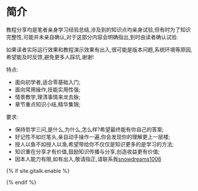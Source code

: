 # 简介 

教程分享均是笔者亲身学习经验总结,涉及到的知识点均亲身试验,但有时为了知识完整性,可能并未亲自确认,对于这部分内容会明确指出,到时由读者确认试验.

如果读者实际运行效果和教程演示效果有出入,很可能是版本问题,系统环境等原因,希望能及时反馈,避免更多人踩坑,谢谢!

特点:

- 面向初学者,适合零基础入门;
- 面向常用操作,技能实用性强;
- 情景教学,理清事情来龙去脉;
- 章节重点知识小结,精华集锦;

要求:

- 保持哲学三问,是什么,为什么,怎么样?希望最终能有你自己的答案;
- 好记性不如烂笔头,亲自动手操作一遍,你会发现你的理解更上一层楼;
- 授人以鱼不如授人以渔,希望带给你不仅仅是知识更多的是学习的方法;
- 知识重在分享才有价值,鼓励知识传播与分享,创造收益更有价值;
- 因本人能力有限,如有出入,敬请指正,请联系我[snowdreams1006](https://github.com/snowdreams1006/)

{% if site.gitalk.enable %}
<link rel="stylesheet" href="https://unpkg.com/gitalk/dist/gitalk.css">
<script src="https://unpkg.com/gitalk@latest/dist/gitalk.min.js"></script>
<div id="gitalk-container"></div>
    <script type="text/javascript">
    var gitalk = new Gitalk({
        clientID: "3f62415a283d19cbd696
",
        clientSecret: "aed0e1db0620bf5d0e3a3f0225f801997ad74e58",
        repo: "snowdreams1006.github.io",
        owner: "snowdreams1006",
        admin: ["snowdreams1006"],
        id: "README"
    });
    gitalk.render('gitalk-container');
</script>
{% endif %}
